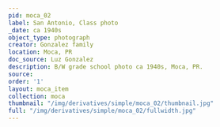 ```yaml
---
pid: moca_02
label: San Antonio, Class photo
_date: ca 1940s
object_type: photograph
creator: Gonzalez family
location: Moca, PR
doc_source: Luz Gonzalez
description: B/W grade school photo ca 1940s, Moca, PR.
source: 
order: '1'
layout: moca_item
collection: moca
thumbnail: "/img/derivatives/simple/moca_02/thumbnail.jpg"
full: "/img/derivatives/simple/moca_02/fullwidth.jpg"
---
```

